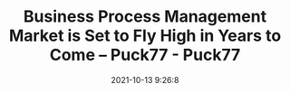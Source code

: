 ---
"title": "Business Process Management Market is Set to Fly High in Years to Come – Puck77 - Puck77"
"date": "2021-10-13 9:26:8"
"feed_name": "GOOGLENEWSINDUSTRIAL"
"feed_website": "https://news.google.com/search?q=industrial%2Bincident&hl=en-US&gl=US&ceid=US:en"
"feed_rss": "https://news.google.com/rss/search?q=industrial%2Bincident&hl=en-US&gl=US&ceid=US:en"
"link": "https://puck77.com/news/2124/business-process-management-market-is-set-to-fly-high-in-years-to-come/"
"source": "{'href': 'https://puck77.com', 'title': 'Puck77'}"
"file": "_posts/2021-1-1-2541cfa7dd71ef2b6d7e9cf6e22e61b3408d8f4a.md"
"accident": "0"
"drilling": "0"
"dead": "0"
"injured": "0"
"arrested": "0"
"place": "unknown place"
"where": "unknown site"
"causes": "unknown"
"place_uri": "unknown place"
---